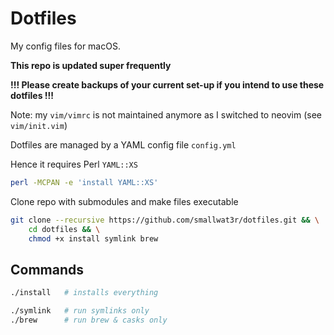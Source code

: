 # Dotfiles  

My config files for macOS.  

**This repo is updated super frequently**  

**!!! Please create backups of your current set-up if you intend to use these dotfiles !!!**  

Note: my `vim/vimrc` is not maintained anymore as I switched to neovim (see `vim/init.vim`)  

Dotfiles are managed by a YAML config file `config.yml`  

Hence it requires Perl `YAML::XS` 
```sh
perl -MCPAN -e 'install YAML::XS'
```

Clone repo with submodules and make files executable  
```sh
git clone --recursive https://github.com/smallwat3r/dotfiles.git && \
    cd dotfiles && \
    chmod +x install symlink brew
```

## Commands
```sh
./install   # installs everything

./symlink   # run symlinks only
./brew      # run brew & casks only
```
